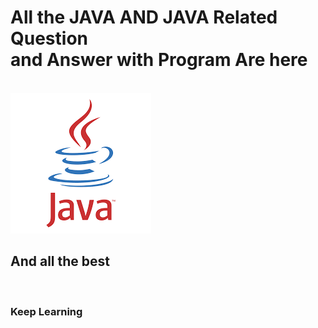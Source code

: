 # <h1>All the JAVA AND JAVA Related Question <br>and Answer with Program Are here</h1>
<br>

<img src="download.png">

<br>

<h2>And all the best</h2>
<br>

<h3>
  Keep Learning
</h3>
